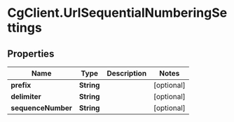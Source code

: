 # CgClient.UrlSequentialNumberingSettings

## Properties

Name | Type | Description | Notes
------------ | ------------- | ------------- | -------------
**prefix** | **String** |  | [optional] 
**delimiter** | **String** |  | [optional] 
**sequenceNumber** | **String** |  | [optional] 


